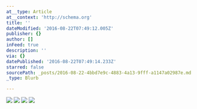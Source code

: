 ```yaml
---
at__type: Article
at__context: 'http://schema.org'
title: ''
dateModified: '2016-08-22T07:49:12.005Z'
publisher: {}
author: []
inFeed: true
description: ''
via: {}
datePublished: '2016-08-22T07:49:14.233Z'
starred: false
sourcePath: _posts/2016-08-22-4bbd7e9c-4883-4a13-9fff-a1147a02987e.md
_type: Blurb

---
```

![](https://the-grid-user-content.s3-us-west-2.amazonaws.com/aa07e5a7-dee3-4433-9e4e-b22bbd90911d.jpg)
![](https://the-grid-user-content.s3-us-west-2.amazonaws.com/13607184-73fd-4d57-95f9-13efc3f867b0.jpg)
![](https://the-grid-user-content.s3-us-west-2.amazonaws.com/57c14879-8de6-47c1-be98-fae93427d238.jpg)
![](https://the-grid-user-content.s3-us-west-2.amazonaws.com/8f439c7f-e08c-42f1-b719-2a5d4a440e5c.jpg)